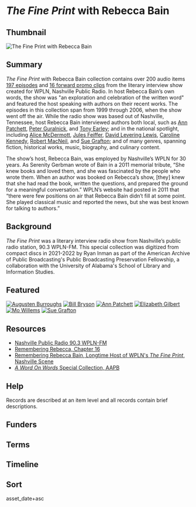 # *The Fine Print* with Rebecca Bain

## Thumbnail

![<em>The Fine Print</em> with Rebecca Bain](https://s3.amazonaws.com/americanarchive.org/special-collections/WPLN_rebeccabain.png "The Fine Print with Rebecca Bain")

## Summary

*The Fine Print* with Rebecca Bain collection contains over 200 audio items [197 episodes](https://americanarchive.org/catalog?f%5Baccess_types%5D%5B%5D=online&f%5Basset_type%5D%5B%5D=Program&f%5Bseries_titles%5D%5B%5D=The+Fine+Print) and [16 forward promo clips](https://americanarchive.org/catalog?f%5Baccess_types%5D%5B%5D=online&f%5Basset_type%5D%5B%5D=Promo&f%5Bseries_titles%5D%5B%5D=The+Fine+Print) from the literary interview show created for WPLN, Nashville Public Radio. In host Rebecca Bain’s own words, the show was "an exploration and celebration of the written word" and featured the host speaking with authors on their recent works. The episodes in this collection span from 1999 through 2006, when the show went off the air. While the radio show was based out of Nashville, Tennessee, host Rebecca Bain interviewed authors both local, such as [Ann Patchett](https://americanarchive.org/catalog/cpb-aacip-5c607a5a7f2), [Peter Guralnick](https://americanarchive.org/catalog?f%5Bspecial_collections%5D%5B%5D=wpln-the-fine-print&q=peter+guralnick&sort=asset_date+asc&utf8=%E2%9C%93&f[access_types][]=digitized), and [Tony Earley](https://americanarchive.org/catalog?f%5Bspecial_collections%5D%5B%5D=wpln-the-fine-print&q=tony+earley&sort=asset_date+asc&utf8=%E2%9C%93&f[access_types][]=digitized); and in the national spotlight, including [Alice McDermott](https://americanarchive.org/catalog/cpb-aacip-6a88eef9343), [Jules Feiffer](https://americanarchive.org/catalog/cpb-aacip-6bf30c5e735), [David Levering Lewis](https://americanarchive.org/catalog/cpb-aacip-915f56e88d2), [Caroline Kennedy](https://americanarchive.org/catalog/cpb-aacip-c3f9b4c0311), [Robert MacNeil](https://americanarchive.org/catalog/cpb-aacip-eb5e3e57502), and [Sue Grafton](https://americanarchive.org/catalog?f%5Bspecial_collections%5D%5B%5D=wpln-the-fine-print&q=sue+grafton&sort=asset_date+asc&utf8=%E2%9C%93&f[access_types][]=digitized); and of many genres, spanning fiction, historical works, music, biography, and culinary content. 

The show’s host, Rebecca Bain, was employed by Nashville’s WPLN for 30 years. As Serenity Gerbman wrote of Bain in a 2011 memorial tribute, “She knew books and loved them, and she was fascinated by the people who wrote them. When an author was booked on Rebecca’s show, [they] knew that she had read the book, written the questions, and prepared the ground for a meaningful conversation.” WPLN’s website had posted in 2011 that “there were few positions on air that Rebecca Bain didn’t fill at some point. She played classical music and reported the news, but she was best known for talking to authors.” 

## Background

*The Fine Print* was a literary interview radio show from Nashville’s public radio station, 90.3 WPLN-FM. This special collection was digitized from compact discs in 2021-2022 by Ryan Inman as part of the American Archive of Public Broadcasting's Public Broadcasting Preservation Fellowship, a collaboration with the University of Alabama's School of Library and Information Studies. 

## Featured

[![Augusten Burroughs](https://s3.amazonaws.com/americanarchive.org/special-collections/WPLN_logo_thumbnail_fix.jpg)](/catalog/cpb-aacip-3aa3f68ab55)
[![Bill Bryson](https://s3.amazonaws.com/americanarchive.org/special-collections/WPLN_logo_thumbnail_fix.jpg)](/catalog/cpb-aacip-453476de5d8)
[![Ann Patchett](https://s3.amazonaws.com/americanarchive.org/special-collections/WPLN_logo_thumbnail_fix.jpg)](/catalog/cpb-aacip-5c607a5a7f2)
[![Elizabeth Gilbert](https://s3.amazonaws.com/americanarchive.org/special-collections/WPLN_logo_thumbnail_fix.jpg)](/catalog/cpb-aacip-43e61c1734d)
[![Mo Willems](https://s3.amazonaws.com/americanarchive.org/special-collections/WPLN_logo_thumbnail_fix.jpg)](/catalog/cpb-aacip-46b137a5ed7)
[![Sue Grafton](https://s3.amazonaws.com/americanarchive.org/special-collections/WPLN_logo_thumbnail_fix.jpg)](/catalog/cpb-aacip-e9fbebd2e48)

## Resources

- [Nashville Public Radio 90.3 WPLN-FM](https://wpln.org/)
- [Remembering Rebecca, Chapter 16](https://chapter16.org/remembering-rebecca/)
- [Remembering Rebecca Bain, Longtime Host of WPLN's *The Fine Print*, Nashville Scene](https://www.nashvillescene.com/news/remembering-rebecca-bain-longtime-host-of-wplns-i-the-fine-print-i/article_20af6d13-f668-55c9-b81d-32d0daf8f198.html)
- [*A Word On Words* Special Collection, AAPB](https://americanarchive.org/special_collections/a-word-on-words)


## Help

Records are described at an item level and all records contain brief descriptions.

## Funders

## Terms

## Timeline

## Sort

asset_date+asc
